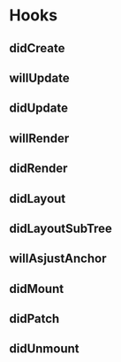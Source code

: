 # Hooks

## didCreate

## willUpdate

## didUpdate

## willRender

## didRender

## didLayout

## didLayoutSubTree

## willAsjustAnchor

## didMount

## didPatch

## didUnmount

